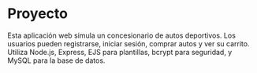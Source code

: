 # Proyecto
 Esta aplicación web simula un concesionario de autos deportivos. Los usuarios pueden registrarse, iniciar sesión, comprar autos y ver su carrito. Utiliza Node.js, Express, EJS para plantillas, bcrypt para seguridad, y MySQL para la base de datos.
